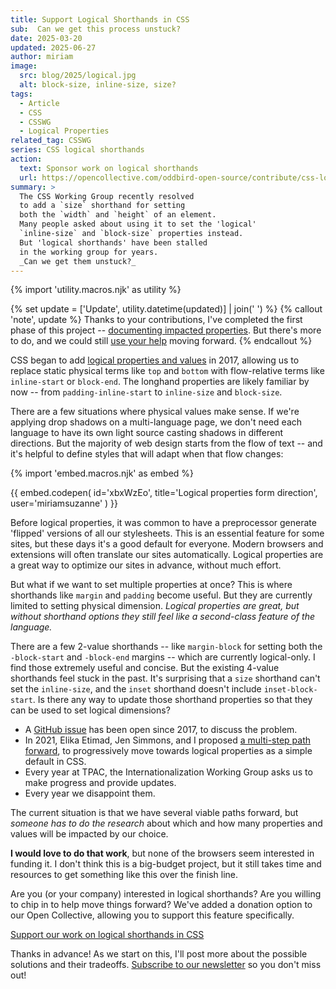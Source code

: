 ```yaml
---
title: Support Logical Shorthands in CSS
sub:  Can we get this process unstuck?
date: 2025-03-20
updated: 2025-06-27
author: miriam
image:
  src: blog/2025/logical.jpg
  alt: block-size, inline-size, size?
tags:
  - Article
  - CSS
  - CSSWG
  - Logical Properties
related_tag: CSSWG
series: CSS logical shorthands
action:
  text: Sponsor work on logical shorthands
  url: https://opencollective.com/oddbird-open-source/contribute/css-logical-shorthands-86141
summary: >
  The CSS Working Group recently resolved
  to add a `size` shorthand for setting
  both the `width` and `height` of an element.
  Many people asked about using it to set the 'logical'
  `inline-size` and `block-size` properties instead.
  But 'logical shorthands' have been stalled
  in the working group for years.
  _Can we get them unstuck?_
---
```


{% import 'utility.macros.njk' as utility %}

{% set update = ['Update', utility.datetime(updated)] | join(' ') %}
{% callout 'note', update %}
Thanks to your contributions,
I've completed the first phase of this project --
[documenting impacted properties](https://css.oddbird.net/logical/properties/).
But there's more to do,
and we could still
[use your help](https://opencollective.com/oddbird-open-source/contribute/css-logical-shorthands-86141)
moving forward.
{% endcallout %}

CSS began to add
[logical properties and values](https://www.w3.org/TR/css-logical-1/)
in 2017,
allowing us to replace
static physical terms like `top` and `bottom`
with flow-relative terms like `inline-start` or `block-end`.
The longhand properties are likely familiar by now --
from `padding-inline-start` to `inline-size` and `block-size`.

There are a few situations
where physical values make sense.
If we're applying drop shadows on a multi-language page,
we don't need each language to have its own
light source casting shadows in different directions.
But the majority of web design starts
from the flow of text --
and it's helpful to define styles
that will adapt when that flow changes:

{% import 'embed.macros.njk' as embed %}

{{ embed.codepen(
  id='xbxWzEo',
  title='Logical properties form direction',
  user='miriamsuzanne'
) }}

Before logical properties,
it was common to have a preprocessor generate 'flipped' versions
of all our stylesheets.
This is an essential feature for some sites,
but these days it's a good default for everyone.
Modern browsers and extensions
will often translate our sites automatically.
Logical properties are a great way
to optimize our sites in advance,
without much effort.

But what if we want to set
multiple properties at once?
This is where shorthands
like `margin` and `padding` become useful.
But they are currently limited
to setting physical dimension.
_Logical properties are great,
but without shorthand options
they still feel like a second-class
feature of the language._

There are a few 2-value shorthands --
like `margin-block` for setting both
the `-block-start` and `-block-end` margins --
which are currently logical-only.
I find those extremely useful and concise.
But the existing 4-value shorthands feel stuck in the past.
It's surprising that a `size` shorthand
can't set the `inline-size`,
and the `inset` shorthand doesn't include `inset-block-start`.
Is there any way to update those shorthand properties
so that they can be used to set logical dimensions?

- A [GitHub issue](https://github.com/w3c/csswg-drafts/issues/1282)
  has been open since 2017,
  to discuss the problem.
- In 2021, Elika Etimad, Jen Simmons, and I
  proposed [a multi-step path forward](https://github.com/w3c/csswg-drafts/issues/1282#issuecomment-952428897),
  to progressively move towards logical properties
  as a simple default in CSS.
- Every year at TPAC,
  the Internationalization Working Group
  asks us to make progress and provide updates.
- Every year we disappoint them.

The current situation
is that we have several viable paths forward,
but _someone has to do the research_
about which and how many properties and values
will be impacted by our choice.

**I would love to do that work**,
but none of the browsers seem interested in funding it.
I don't think this is a big-budget project,
but it still takes time and resources
to get something like this over the finish line.

Are you (or your company) interested in logical shorthands?
Are you willing to chip in
to help move things forward?
We've added a donation option to our Open Collective,
allowing you to support this feature specifically.

[Support our work on logical shorthands in CSS](https://opencollective.com/oddbird-open-source/contribute/css-logical-shorthands-86141)

Thanks in advance!
As we start on this,
I'll post more about the possible solutions
and their tradeoffs.
[Subscribe to our newsletter](/oddnews/)
so you don't miss out!
